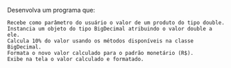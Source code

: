

Desenvolva um programa que:

    Recebe como parâmetro do usuário o valor de um produto do tipo double.
    Instancia um objeto do tipo BigDecimal atribuindo o valor double a ele.
    Calcula 10% do valor usando os métodos disponíveis na classe BigDecimal.
    Formata o novo valor calculado para o padrão monetário (R$).
    Exibe na tela o valor calculado e formatado.

